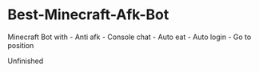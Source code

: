 # Best-Minecraft-Afk-Bot
Minecraft Bot with - Anti afk - Console chat - Auto eat - Auto login - Go to position

Unfinished
